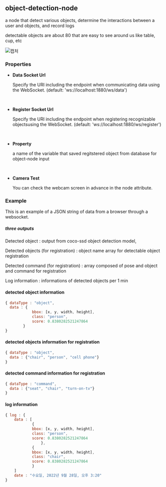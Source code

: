 ## object-detection-node

a node that detect various objects, determine the interactions between a user and objects, and record logs

detectable objects are about 80 that are easy to see around us like table, cup, etc

![캡처](C:\Users\multicampus\Desktop\캡처1.PNG)



### Properties

- **Data Socket Url**

  Specify the URI including the endpoint when communicating data using the WebSocket. (default: 'ws://localhost:1880/ws/data')

  ​

- **Register Socket Url**

  Specify the URI including the endpoint when registering recognizable objectsusing the WebSocket. (default: 'ws://localhost:1880/ws/register')

  ​

- **Property**

  a name of the variable that saved regitstered object from database for object-node input

  ​

- **Camera Test**

  You can check the webcam screen in advance in the node attribute.



### Example

This is an example of a JSON string of data from a browser through a websocket.



##### three outputs 

Detected object :  output from coco-ssd object detection model,

Detected  objects (for registration) : object name array for detectable object registration  

Detected  command (for registration) : array composed of pose and object and command for registration 

Log information : informations of detected objects per 1 min



#### detected object information

```javascript
{ dataType : "object",
  data : {
  			bbox: [x, y, width, height],
  			class: "person",
  			score: 0.8380282521247864
		}
}
```

#### detected objects information for registration

```javascript
{ dataType : "object",
  data : {"chair", "person", "cell phone"}
}
```

#### detected command information for registration

```javascript
{ dataType : "command",
  data : {"seat", "chair", "turn-on-tv"}
}
```

#### log information

```javascript
{ log : {
    data : [
      		{
      		bbox: [x, y, width, height],
  			class: "person",
  			score: 0.8380282521247864
  				},
  			{
  			bbox: [x, y, width, height],
  			class: "chair",
  			score: 0.8380282521247864
  			}
    ]
    date : "수요일, 2022년 9월 28일, 오후 3:20"
}
 
```